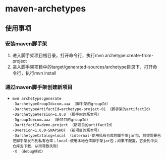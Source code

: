 # maven-archetypes
## 使用事项

### 安装maven脚手架

1. 进入脚手架项目根目录，打开命令行，执行mvn archetype:create-from-project
2. 进入脚手架项目中的target/generated-sources/archetype目录下，打开命令行，执行mvn install

### 通过maven脚手架创建新项目

- ```
  mvn archetype:generate 
  -DarchetypeGroupId=com.aaa （脚手架的groupId）
  -DarchetypeArtifactId=archetype-project-01 （脚手架的artifactId）
  -DarchetypeVersion=1.0.0 （脚手架的版本号）
  -DgroupId=com.aaa （新项目的groupId）
  -DartifactId=demo-project （新项目的artifactId）
  -Dversion=1.0.0-SNAPSHOT （新项目的版本号）
  -DarchetypeCatalog=local （internal-使用私有仓库的脚手架jar包，前提需要已把脚手架发布到私有仓库；local-使用本地仓库脚手架jar包；如果不配置，它会到中央仓库去下载，从而导致失败）
  -X （debug模式）
  ```

  
